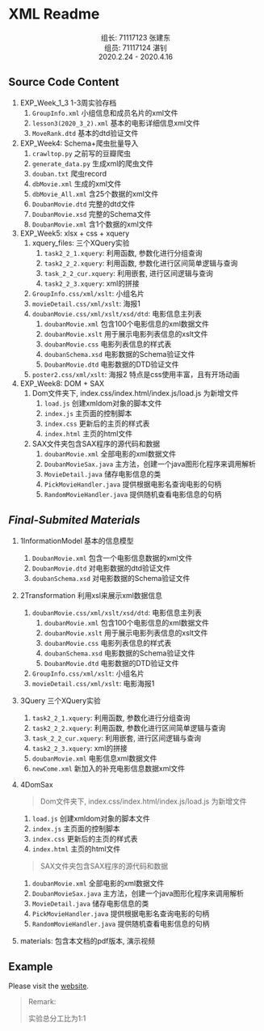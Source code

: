 # XML Readme

<div align="center">
组长: 71117123 张建东
    <br/>
组员: 71117124 湛钊
    <br/>
    2020.2.24 - 2020.4.16
</div></div>

## Source Code Content
1. EXP_Week_1_3 1-3周实验存档
   1. `GroupInfo.xml` 小组信息和成员名片的xml文件
   2. `lesson3(2020_3_2).xml` 基本的电影详细信息xml文件
   3. `MoveRank.dtd` 基本的dtd验证文件
2. EXP_Week4: Schema+爬虫批量导入
   1. `crawltop.py` 之前写的豆瓣爬虫
   2. `generate_data.py` 生成xml的爬虫文件
   3. `douban.txt` 爬虫record
   4. `dbMovie.xml` 生成的xml文件
   5. `dbMovie_All.xml` 含25个数据的xml文件
   6. `DoubanMovie.dtd` 完整的dtd文件
   7. `DoubanMovie.xsd` 完整的Schema文件
   8. `DoubanMovie.xml` 含1个数据的xml文件
3. EXP_Week5: xlsx + css + xquery
   1. xquery_files: 三个XQuery实验
      1. `task2_2_1.xquery`: 利用函数, 参数化进行分组查询
      2. `task2_2_2.xquery`: 利用函数, 参数化进行区间简单逻辑与查询
      3. `task_2_2_cur.xquery`: 利用嵌套, 进行区间逻辑与查询
      4. `task2_2_3.xquery`: xml的拼接
   2. `GroupInfo.css/xml/xslt`: 小组名片
   3. `movieDetail.css/xml/xslt`: 海报1
   4. `doubanMovie.css/xml/xslt/xsd/dtd`: 电影信息主列表
      1. `doubanMovie.xml` 包含100个电影信息的xml数据文件
      2. `doubanMovie.xslt` 用于展示电影列表信息的xslt文件
      3. `doubanMovie.css` 电影列表信息的样式表
      4. `doubanSchema.xsd` 电影数据的Schema验证文件
      5. `DoubanMovie.dtd` 电影数据的DTD验证文件
   5. `poster2.css/xml/xslt`: 海报2 特点是css使用丰富，且有开场动画
4. EXP_Week8: DOM + SAX
   1. Dom文件夹下, index.css/index.html/index.js/load.js 为新增文件
      1. `load.js` 创建xmldom对象的脚本文件
      2. `index.js` 主页面的控制脚本
      3. `index.css` 更新后的主页的样式表
      4. `index.html` 主页的html文件
   2. SAX文件夹包含SAX程序的源代码和数据
      1. `doubanMovie.xml` 全部电影的xml数据文件
      2. `DoubanMovieSax.java` 主方法，创建一个java图形化程序来调用解析
      3. `MovieDetail.java` 储存电影信息的类
      4. `PickMovieHandler.java` 提供根据电影名查询电影的句柄
      5. `RandomMovieHandler.java` 提供随机查看电影信息的句柄
## *Final-Submited Materials*

1. 1InformationModel 基本的信息模型
   
   1. `DoubanMovie.xml` 包含一个电影信息数据的xml文件
   2. `DoubanMovie.dtd` 对电影数据的dtd验证文件
   3. `doubanSchema.xsd` 对电影数据的Schema验证文件
   
2. 2Transformation 利用xsl来展示xml数据信息
   
   1. `doubanMovie.css/xml/xslt/xsd/dtd`: 电影信息主列表
      1. `doubanMovie.xml` 包含100个电影信息的xml数据文件
      2. `doubanMovie.xslt` 用于展示电影列表信息的xslt文件
      3. `doubanMovie.css` 电影列表信息的样式表
      4. `doubanSchema.xsd` 电影数据的Schema验证文件
      5. `DoubanMovie.dtd` 电影数据的DTD验证文件
   2. `GroupInfo.css/xml/xslt`: 小组名片
   3. `movieDetail.css/xml/xslt`: 电影海报1
   
1. 3Query  三个XQuery实验
   
   1. `task2_2_1.xquery`: 利用函数, 参数化进行分组查询
   2. `task2_2_2.xquery`: 利用函数, 参数化进行区间简单逻辑与查询
   3. `task_2_2_cur.xquery`: 利用嵌套, 进行区间逻辑与查询
   4. `task2_2_3.xquery`: xml的拼接
   5. `doubanMovie.xml` 电影信息xml数据文件
   6. `newCome.xml` 新加入的补充电影信息数据xml文件
   
4. 4DomSax

    > Dom文件夹下, index.css/index.html/index.js/load.js 为新增文件

    1. `load.js` 创建xmldom对象的脚本文件
    2. `index.js` 主页面的控制脚本
    3. `index.css` 更新后的主页的样式表
    4. `index.html` 主页的html文件

    > SAX文件夹包含SAX程序的源代码和数据

    1. `doubanMovie.xml` 全部电影的xml数据文件
    2. `DoubanMovieSax.java` 主方法，创建一个java图形化程序来调用解析
    3. `MovieDetail.java` 储存电影信息的类
    4. `PickMovieHandler.java` 提供根据电影名查询电影的句柄
    5. `RandomMovieHandler.java` 提供随机查看电影信息的句柄
    
5. materials: 包含本文档的pdf版本, 演示视频

## Example

Please visit the [website](zjdx1998.com/xmlexp).

> Remark:
>
> 实验总分工比为1:1
